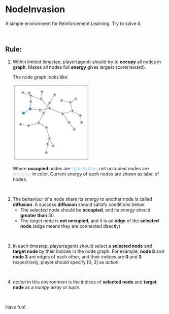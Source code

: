 # NodeInvasion

A simple environment for Reinforcement Learning. Try to solve it.

&nbsp;

## Rule:
1. Within limited _timestep_, player(agent) should try to __occupy__ all nodes in __graph__. Makes all nodes full __energy__ gives largest score(reward).


    The node graph looks like:

    <img src="nodeGraph/images/0.png" width=50% height=50%>


    Where __occupied__ nodes are <span style="color: lightskyblue">lightskyblue</span>, not occupied nodes are <span style="color: lightgray">lightgray</span> in color. Current energy of each nodes are shown as label of nodes.

&nbsp;

2. The behaviour of a node share its _energy_ to another node is called __diffusion__. A success __diffusion__ should satisfy conditions below:
    - The selected node should be __occupied__, and its _energy_ should __greater than__ 50.
    - The target node is __not occupied__, and it is an __edge__ of the __selected node__.(edge means they are connected directly)

&nbsp;

3. In each timestep, player(agent) should select a __selected node__ and __target node__ by their indices in the node graph. For example, __node S__ and __node 3__ are edges of each other, and their indices are __0__ and __3__ respectively, player should specify [0, 3] as _action_.

&nbsp;

4. _action_ in this environment is the indices of __selected node__ and __target node__ as a _numpy array_ or _tuple_.

&nbsp;

Have fun!
